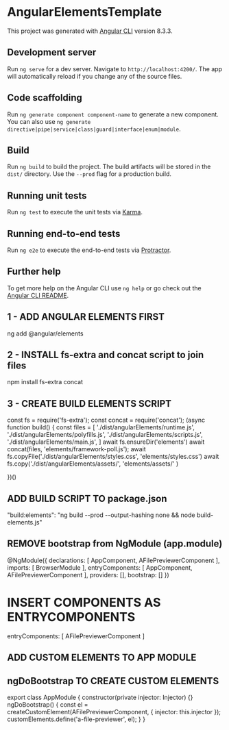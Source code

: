 # AngularElementsTemplate

This project was generated with [Angular CLI](https://github.com/angular/angular-cli) version 8.3.3.

## Development server

Run `ng serve` for a dev server. Navigate to `http://localhost:4200/`. The app will automatically reload if you change any of the source files.

## Code scaffolding

Run `ng generate component component-name` to generate a new component. You can also use `ng generate directive|pipe|service|class|guard|interface|enum|module`.

## Build

Run `ng build` to build the project. The build artifacts will be stored in the `dist/` directory. Use the `--prod` flag for a production build.

## Running unit tests

Run `ng test` to execute the unit tests via [Karma](https://karma-runner.github.io).

## Running end-to-end tests

Run `ng e2e` to execute the end-to-end tests via [Protractor](http://www.protractortest.org/).

## Further help

To get more help on the Angular CLI use `ng help` or go check out the [Angular CLI README](https://github.com/angular/angular-cli/blob/master/README.md).


## 1 - ADD ANGULAR ELEMENTS FIRST
 ng add @angular/elements

## 2 - INSTALL fs-extra and concat script to join files
npm install fs-extra concat

## 3 - CREATE BUILD ELEMENTS SCRIPT
const fs = require('fs-extra');
const concat = require('concat');
(async function build() {
    const files = [
        './dist/angularElements/runtime.js',
        './dist/angularElements/polyfills.js',
        './dist/angularElements/scripts.js',
        './dist/angularElements/main.js',
    ]
    await fs.ensureDir('elements')
    await concat(files, 'elements/framework-poll.js');
    await fs.copyFile('./dist/angularElements/styles.css', 'elements/styles.css')
    await fs.copy('./dist/angularElements/assets/', 'elements/assets/' )
    
})()

## ADD BUILD SCRIPT TO package.json
"build:elements": "ng build --prod --output-hashing none && node build-elements.js"

## REMOVE bootstrap from NgModule (app.module)
@NgModule({
  declarations: [
    AppComponent,
    AFilePreviewerComponent
  ],
  imports: [
    BrowserModule
  ],
  entryComponents: [
    AppComponent,
    AFilePreviewerComponent
  ],
  providers: [],
  bootstrap: []
})

# INSERT COMPONENTS AS ENTRYCOMPONENTS
entryComponents: [
    AFilePreviewerComponent
]

## ADD CUSTOM ELEMENTS TO APP MODULE

## ngDoBootstrap TO CREATE CUSTOM ELEMENTS 
export class AppModule { 
  constructor(private injector: Injector) {}
  ngDoBootstrap() {
    const el = createCustomElement(AFilePreviewerComponent, { injector: this.injector });
    customElements.define('a-file-previewer', el);
  }
}

